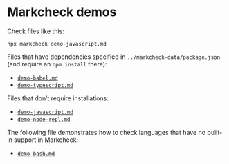 # Markcheck demos

Check files like this:

```
npx markcheck demo-javascript.md
```

Files that have dependencies specified in `../markcheck-data/package.json` (and require an `npm install` there):

* [`demo-babel.md`](demo-babel.md?plain=1)
* [`demo-typescript.md`](demo-typescript.md?plain=1)

Files that don’t require installations:

* [`demo-javascript.md`](demo-javascript.md?plain=1)
* [`demo-node-repl.md`](demo-node-repl.md?plain=1)

The following file demonstrates how to check languages that have no built-in support in Markcheck:

* [`demo-bash.md`](demo-bash.md?plain=1)
